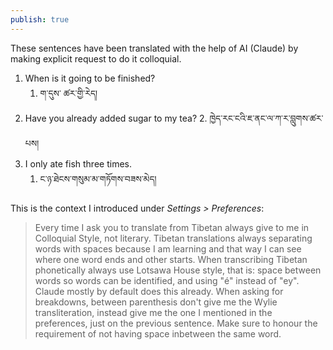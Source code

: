 ```yaml
---
publish: true
---
```


These sentences have been translated with the help of AI (Claude) by making explicit request to do it colloquial.

1. When is it going to be finished?
	1. ག་དུས་ ཚར་གྱི་རེད། 
2. Have you already added sugar to my tea?
	2. ཁྱེད་རང་ངའི་ཇ་ནང་ལ་ཀ་ར་བླུགས་ཚར་པས།
3. I only ate fish three times.
	1. ང་ཉ་ཐེངས་གསུམ་མ་གཏོགས་བཟས་མེད།

This is the context I introduced under *Settings > Preferences*:
> Every time I ask you to translate from Tibetan always give to me in Colloquial Style, not literary.
> Tibetan translations always separating words with spaces because I am learning and that way I can see where one word ends and other starts.
> When transcribing Tibetan phonetically always use Lotsawa House style, that is: space between words so words can be identified, and using "é" instead of "ey". Claude mostly by default does this already.
> When asking for breakdowns, between parenthesis don't give me the Wylie transliteration, instead give me the one I mentioned in the preferences, just on the previous sentence. Make sure to honour the requirement of not having space inbetween the same word.